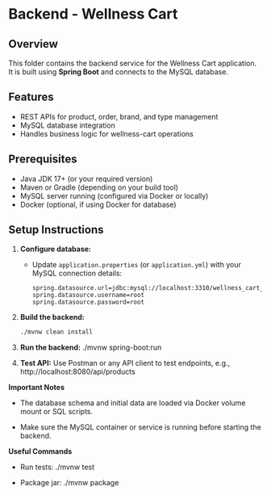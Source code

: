 # Backend - Wellness Cart

## Overview

This folder contains the backend service for the Wellness Cart application. It is built using **Spring Boot** and connects to the MySQL database.

## Features

- REST APIs for product, order, brand, and type management
- MySQL database integration
- Handles business logic for wellness-cart operations

## Prerequisites

- Java JDK 17+ (or your required version)
- Maven or Gradle (depending on your build tool)
- MySQL server running (configured via Docker or locally)
- Docker (optional, if using Docker for database)

## Setup Instructions

1. **Configure database:**

   - Update `application.properties` (or `application.yml`) with your MySQL connection details:
     ```properties
     spring.datasource.url=jdbc:mysql://localhost:3310/wellness_cart_db
     spring.datasource.username=root
     spring.datasource.password=root
     ```

2. **Build the backend:**

   ```bash
   ./mvnw clean install

   ```

3. **Run the backend:**
   ./mvnw spring-boot:run

4. **Test API:**
   Use Postman or any API client to test endpoints, e.g., http://localhost:8080/api/products

**Important Notes**

- The database schema and initial data are loaded via Docker volume mount or SQL scripts.

- Make sure the MySQL container or service is running before starting the backend.

**Useful Commands**

- Run tests: ./mvnw test

- Package jar: ./mvnw package
